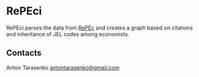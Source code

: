 # RePEci

RePEci parses the data from [RePEc](http://repec.org/) and creates a graph based on citations and inheritance of JEL codes among economists.

## Contacts

Anton Tarasenko <antontarasenko@gmail.com>
